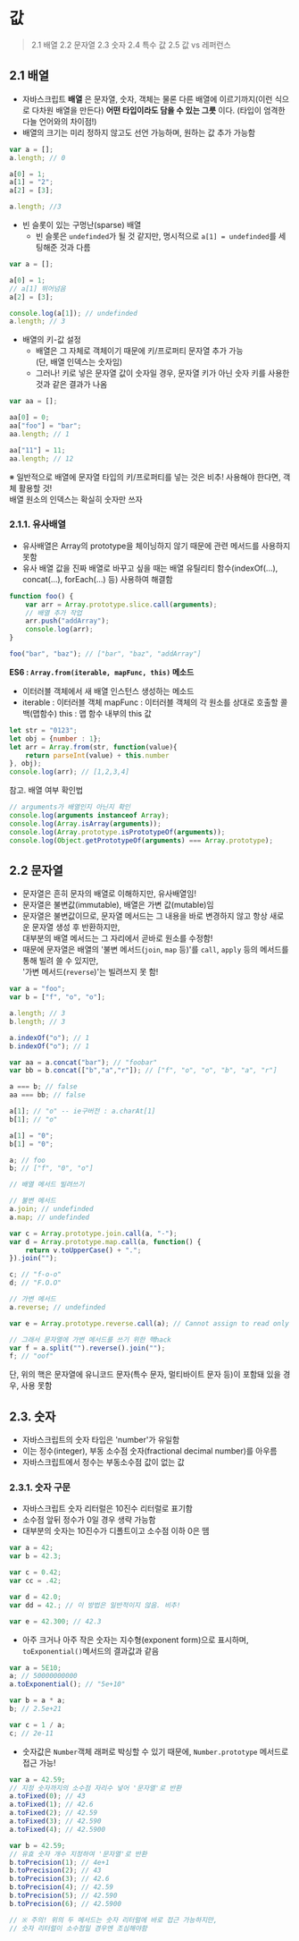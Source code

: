 # 값

> 2.1 배열
> 2.2 문자열
> 2.3 숫자
> 2.4 특수 값
> 2.5 값 vs 레퍼런스

## 2.1 배열

- 자바스크립트 **배열** 은 문자열, 숫자, 객체는 물론 다른 배열에 이르기까지(이런 식으로 다차원 배열을 만든다) **어떤 타입이라도 담을 수 있는 그릇** 이다.
	(타입이 엄격한 다늘 언어와의 차이점!)
- 배열의 크기는 미리 정하지 않고도 선언 가능하며, 원하는 값 추가 가능함

```js
var a = [];
a.length; // 0

a[0] = 1;
a[1] = "2";
a[2] = [3];

a.length; //3
```

- 빈 슬롯이 있는 구멍난(sparse) 배열
	- 빈 슬롯은 `undefinded`가 될 것 같지만, 명시적으로 `a[1] = undefinded`를 세팅해준 것과 다름
```js
var a = [];

a[0] = 1;
// a[1] 뛰어넘음
a[2] = [3];

console.log(a[1]); // undefinded
a.length; // 3
```

- 배열의 키-값 설정  
	- 배열은 그 자체로 객체이기 때문에 키/프로퍼티 문자열 추가 가능   
		(단, 배열 인덱스는 숫자임)  
	- 그러나! 키로 넣은 문자열 값이 숫자일 경우, 문자열 키가 아닌 숫자 키를 사용한 것과 같은 결과가 나옴
```js
var aa = [];

aa[0] = 0;
aa["foo"] = "bar";
aa.length; // 1

aa["11"] = 11;
aa.length; // 12
```

※ 일반적으로 배열에 문자열 타입의 키/프로퍼티를 넣는 것은 비추! 사용해야 한다면, 객체 활용할 것!  
	배열 원소의 인덱스는 확실히 숫자만 쓰자  

### 2.1.1. 유사배열
- 유사배열은 Array의 prototype을 체이닝하지 않기 때문에 관련 메서드를 사용하지 못함  
- 유사 배열 값을 진짜 배열로 바꾸고 싶을 때는 배열 유틸리티 함수(indexOf(...), concat(...), forEach(...) 등) 사용하여 해결함  


```js
function foo() {
	var arr = Array.prototype.slice.call(arguments);
	// 배열 추가 작업
	arr.push("addArray");
	console.log(arr);
}

foo("bar", "baz"); // ["bar", "baz", "addArray"]
```

**ES6 : `Array.from(iterable, mapFunc, this)` 메소드**
- 이터러블 객체에서 새 배열 인스턴스 생성하는 메소드
- iterable : 이터러블 객체
	mapFunc : 이터러블 객체의 각 원소를 상대로 호출할 콜백(맵함수)
	this : 맵 함수 내부의 this 값

```js
let str = "0123";
let obj = {number : 1};
let arr = Array.from(str, function(value){
	return parseInt(value) + this.number
}, obj);
console.log(arr); // [1,2,3,4]
```

참고. 배열 여부 확인법
```js
// arguments가 배열인지 아닌지 확인
console.log(arguments instanceof Array);
console.log(Array.isArray(arguments));
console.log(Array.prototype.isPrototypeOf(arguments));
console.log(Object.getPrototypeOf(arguments) === Array.prototype);
```

## 2.2 문자열
- 문자열은 흔히 문자의 배열로 이해하지만, 유사배열임!
- 문자열은 불변값(immutable), 배열은 가변 값(mutable)임
- 문자열은 불변값이므로, 문자열 메서드는 그 내용을 바로 변경하지 않고 항상 새로운 문자열 생성 후 반환하지만,  
	대부분의 배열 메서드는 그 자리에서 곧바로 원소를 수정함!
- 때문에 문자열은 배열의 '불변 메서드(`join`, `map` 등)'를 `call`, `apply` 등의 메서드를 통해 빌려 쓸 수 있지만,  
	'가변 메서드(`reverse`)'는 빌려쓰지 못 함!

```js
var a = "foo";
var b = ["f", "o", "o"];

a.length; // 3
b.length; // 3

a.indexOf("o"); // 1
b.indexOf("o"); // 1

var aa = a.concat("bar"); // "foobar"
var bb = b.concat(["b","a","r"]); // ["f", "o", "o", "b", "a", "r"]

a === b; // false
aa === bb; // false

a[1]; // "o" -- ie구버전 : a.charAt[1]
b[1]; // "o"

a[1] = "0";
b[1] = "0";

a; // foo
b; // ["f", "0", "o"]
```

```js
// 배열 메서드 빌려쓰기

// 불변 메서드
a.join; // undefinded
a.map; // undefinded

var c = Array.prototype.join.call(a, "-");
var d = Array.prototype.map.call(a, function() {
	return v.toUpperCase() + ".";
}).join("");

c; // "f-o-o"
d; // "F.O.O"

// 가변 메서드
a.reverse; // undefinded

var e = Array.prototype.reverse.call(a); // Cannot assign to read only property '0' of object '[object String]'
```
```js
// 그래서 문자열에 가변 메서드를 쓰기 위한 핵hack
var f = a.split("").reverse().join("");
f; // "oof"
```
단, 위의 핵은 문자열에 유니코드 문자(특수 문자, 멀티바이트 문자 등)이 포함돼 있을 경우, 사용 못함

## 2.3. 숫자
- 자바스크립트의 숫자 타입은 'number'가 유일함  
- 이는 정수(integer), 부동 소수점 숫자(fractional decimal number)를 아우름  
- 자바스크립트에서 정수는 부동소수점 값이 없는 값

### 2.3.1. 숫자 구문
- 자바스크립트 숫자 리터럴은 10진수 리터럴로 표기함  
- 소수점 앞뒤 정수가 0일 경우 생략 가능함
- 대부분의 숫자는 10진수가 디폴트이고 소수점 이하 0은 뗌
```js
var a = 42;
var b = 42.3;

var c = 0.42;
var cc = .42;

var d = 42.0;
var dd = 42.; // 이 방법은 일반적이지 않음. 비추!

var e = 42.300; // 42.3
```

- 아주 크거나 아주 작은 숫자는 지수형(exponent form)으로 표시하며, `toExponential()`메서드의 결과값과 같음

```js
var a = 5E10;
a; // 50000000000
a.toExponential(); // "5e+10"

var b = a * a;
b; // 2.5e+21

var c = 1 / a;
c; // 2e-11
```

- 숫자값은 `Number`객체 래퍼로 박싱할 수 있기 때문에, `Number.prototype` 메서드로 접근 가능!

```js
var a = 42.59;
// 지정 숫자까지의 소수점 자리수 넣어 '문자열'로 반환
a.toFixed(0); // 43
a.toFixed(1); // 42.6
a.toFixed(2); // 42.59
a.toFixed(3); // 42.590
a.toFixed(4); // 42.5900

var b = 42.59;
// 유효 숫자 개수 지정하여 '문자열'로 반환
b.toPrecision(1); // 4e+1
b.toPrecision(2); // 43
b.toPrecision(3); // 42.6
b.toPrecision(4); // 42.59
b.toPrecision(5); // 42.590
b.toPrecision(6); // 42.5900

// ※ 주의! 위의 두 메서드는 숫자 리터럴에 바로 접근 가능하지만,
// 숫자 리터럴이 소수점일 경우엔 조심해야함
```
